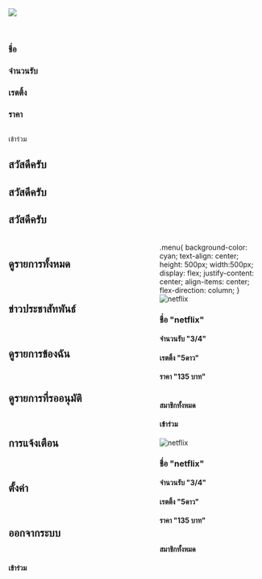 <!DOCTYPE html>
<html>
<head>
<title>HaanKanWebApplication</title>
<link rel="stylesheet" href="main.css">
</head>
<body>
    <table>
        <img src="https://www.freepnglogos.com/uploads/netflix-logo-circle-png-5.png">
    </table>
</body>
<body>
    <div class="main">
        <div class="img">
            <img src="https://www.freepnglogos.com/uploads/netflix-logo-circle-png-5.png" alt="">
        </div>
    <div class="content">
        <h3>ชื่อ</h3>
        <h3>จำนวนรับ</h3>
        <h3>เรตติ้ง</h3>
        <h3>ราคา</h3>
    </div>
    <div class=" Footer">
        <div class="ft-l">
            <img src="" alt="">
            <p>เข้าร่วม</p>
        </div>
    </div>
    </
</body>
<body>
    <table>
        <div class="name">
            <h2>สวัสดีครับ</h2>
            <h2>สวัสดีครับ</h2>
            <h2>สวัสดีครับ</h2>
        </div>
    </table>
</body>
</html>

<!-- menu -->
<div class="menu" style="height:600px;width:300px;float:left;">
        <h2>ดูรายการทั้งหมด</h2><br>
        <h2>ข่าวประชาสัทพันธ์</h2><br>
        <h2>ดูรายการข้องฉัน</h2><br>
        <h2>ดูรายการที่รออนุมัติ</h2><br>
        <h2>การแจ้งเตือน</h2><br>
        <h2>ตั้งค่า</h2><br>
        <h2>ออกจากระบบ</h2><br>
    </div>
<!-- css -->
.menu{
    background-color: cyan;
    text-align: center;
    height: 500px;
    width:500px;
    display: flex;
    justify-content: center;
    align-items: center;
    flex-direction: column;
}
<!-- ทดลองให้มันแถวตรงกัน -->
<article class="main">
            <div class="img">
                <img src="img/netflix.png" alt="netflix">
            </div>
        <div class="content">
            <h3>ชื่อ "netflix"</h3>
            <h4>จำนวนรับ "3/4"</h4>
            <h4>เรตติ้ง "5ดาว"</h4>
            <h4>ราคา "135 บาท"</h4>
        </div>
        <div class="footer">
            <div class="ft-l">
                <img src="img/netflix2.png" alt="">
                <h4>สมาชิกทั้งหมด</h4>
            </div>
            <div class="ft-r">
                <h4>เข้าร่วม</h4>
        </div>
    </div>
</article>
<article class="main">
    <div class="img">
        <img src="img/netflix.png" alt="netflix">
    </div>
<div class="content">
    <h3>ชื่อ "netflix"</h3>
    <h4>จำนวนรับ "3/4"</h4>
    <h4>เรตติ้ง "5ดาว"</h4>
    <h4>ราคา "135 บาท"</h4>
</div>
<div class="footer">
    <div class="ft-l">
        <img src="img/netflix2.png" alt="">
        <h4>สมาชิกทั้งหมด</h4>
    </div>
    <div class="ft-r">
        <h4>เข้าร่วม</h4>
</div>
</div>
</article>